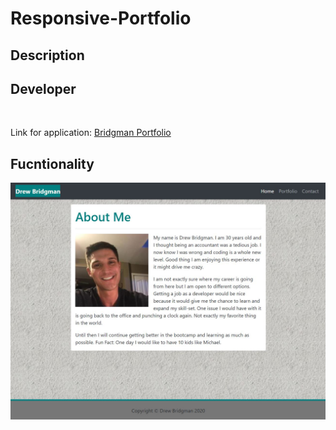 # Responsive-Portfolio

## Description



## Developer 


<br>

Link for application: [Bridgman Portfolio](https://dbridgman1.github.io/Responsive-Portfolio/)

## Fucntionality

![Portfolio](Assets/Images/Screenshot.JPG)